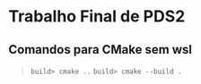 # Trabalho Final de PDS2

## Comandos para CMake sem wsl

> `build> cmake ..`
> `build> cmake --build .`
